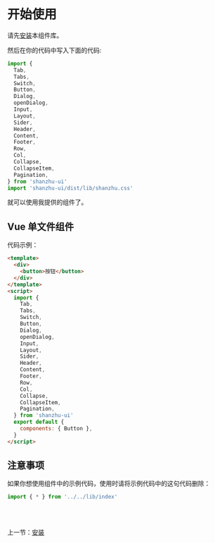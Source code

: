 # 开始使用

请先[安装](#/doc/install)本组件库。

然后在你的代码中写入下面的代码:

```javascript
import {
  Tab,
  Tabs,
  Switch,
  Button,
  Dialog,
  openDialog,
  Input,
  Layout,
  Sider,
  Header,
  Content,
  Footer,
  Row,
  Col,
  Collapse,
  CollapseItem,
  Pagination,
} from 'shanzhu-ui'
import 'shanzhu-ui/dist/lib/shanzhu.css'
```

就可以使用我提供的组件了。

## Vue 单文件组件

代码示例：

```html
<template>
  <div>
    <button>按钮</button>
  </div>
</template>
<script>
  import {
    Tab,
    Tabs,
    Switch,
    Button,
    Dialog,
    openDialog,
    Input,
    Layout,
    Sider,
    Header,
    Content,
    Footer,
    Row,
    Col,
    Collapse,
    CollapseItem,
    Pagination,
  } from 'shanzhu-ui'
  export default {
    components: { Button },
  }
</script>
```

## 注意事项

如果你想使用组件中的示例代码，使用时请将示例代码中的这句代码删除：

```javascript
import { * } from '../../lib/index'
```

<br/>
<br/>

上一节：[安装](#/doc/install)
